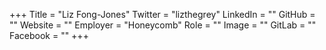 +++
Title = "Liz Fong-Jones"
Twitter = "lizthegrey"
LinkedIn = ""
GitHub = ""
Website = ""
Employer = "Honeycomb"
Role = ""
Image = ""
GitLab = ""
Facebook = ""
+++
